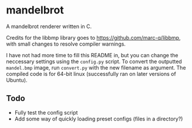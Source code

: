 # mandelbrot
A mandelbrot renderer written in C.

Credits for the libbmp library goes to <https://github.com/marc-q/libbmp>, with small changes to resolve compiler warnings.

I have not had more time to fill this README in, but you can change the neccessary settings using the `config.py` script.
To convert the outputted `mandel.bmp` image, run `convert.py` with the new filename as argument.
The compiled code is for 64-bit linux (successfully ran on later versions of Ubuntu).

## Todo
* Fully test the config script
* Add some way of quickly loading preset configs (files in a directory?)
